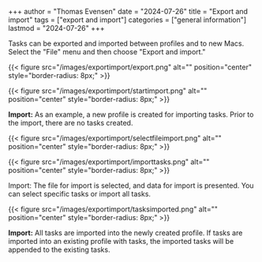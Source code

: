 +++
author = "Thomas Evensen"
date = "2024-07-26"
title =  "Export and import"
tags = ["export and import"]
categories = ["general information"]
lastmod = "2024-07-26"
+++

Tasks can be exported and imported between profiles and to new Macs. Select the "File" menu and then choose "Export and import."

{{< figure src="/images/exportimport/export.png" alt="" position="center" style="border-radius: 8px;" >}}

{{< figure src="/images/exportimport/startimport.png" alt="" position="center" style="border-radius: 8px;" >}}

**Import:** As an example, a new profile is created for importing tasks. Prior to the import, there are no tasks created.

{{< figure src="/images/exportimport/selectfileimport.png" alt="" position="center" style="border-radius: 8px;" >}}

{{< figure src="/images/exportimport/importtasks.png" alt="" position="center" style="border-radius: 8px;" >}}

Import: The file for import is selected, and data for import is presented. You can select specific tasks or import all tasks.

{{< figure src="/images/exportimport/tasksimported.png" alt="" position="center" style="border-radius: 8px;" >}}

**Import:** All tasks are imported into the newly created profile. If tasks are imported into an existing profile with tasks,
the imported tasks will be appended to the existing tasks.
